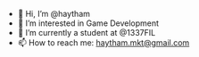 - 👋 Hi, I’m @haytham
- 👀 I’m interested in Game Development
- 🌱 I’m currently a student at @1337FIL
- 📫 How to reach me: haytham.mkt@gmail.com
